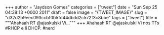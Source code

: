 
+++
author = "Jaydson Gomes"
categories = ["tweet"]
date = "Sun Sep 25 04:38:13 +0000 2011"
draft = false
image = "{TWEET_IMAGE}"
slug = "d32d2b9eec093ccbf0b5fd44dbdd2c572f3c8bbe"
tags = ["tweet"]
title = """Ahahaah RT @ajaskulski Vi..."""
+++
Ahahaah RT @ajaskulski Vi nos TTs  #RHCP  e  li  DHCP.  #nerd
